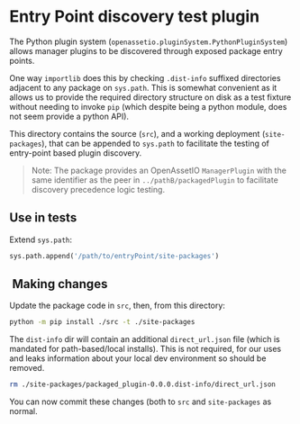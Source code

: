 # Entry Point discovery test plugin

The Python plugin system (`openassetio.pluginSystem.PythonPluginSystem`)
allows manager plugins to be discovered through exposed package entry
points.

One way `importlib` does this by checking `.dist-info` suffixed
directories adjacent to any package on `sys.path`. This is somewhat
convenient as it allows us to provide the required directory structure
on disk as a test fixture without needing to invoke `pip` (which despite
being a python module, does not seem provide a python API).

This directory contains the source (`src`), and a working deployment
(`site-packages`), that can be appended to `sys.path` to facilitate the
testing of entry-point based plugin discovery.

> Note:
> The package provides an OpenAssetIO `ManagerPlugin` with the same
> identifier as the peer in `../pathB/packagedPlugin` to facilitate
> discovery precedence logic testing.

## Use in tests

Extend `sys.path`:

```python
sys.path.append('/path/to/entryPoint/site-packages')
```

##  Making changes

Update the package code in `src`, then, from this directory:

```bash
python -m pip install ./src -t ./site-packages
```

The `dist-info` dir will contain an additional `direct_url.json` file
(which is mandated for path-based/local installs). This is not required,
for our uses and leaks information about your local dev environment so
should be removed.

```bash
rm ./site-packages/packaged_plugin-0.0.0.dist-info/direct_url.json
```

You can now commit these changes (both to `src` and `site-packages` as
normal.
